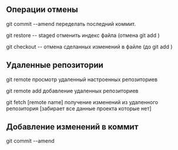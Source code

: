 ## Операции отмены

git commit --amend 		 	переделать последний коммит.

git restore -- staged <file> 		отменить индекс файла (отмена git add <file>)

git checkout -- <file> 			отмена сделанных изменений в файле (до git add <file>)

## Удаленные репозитории

git remote 				просмотр удаленный настроенных репозиториев

git remote add <shortname> <url> 	добавление удаленных репозиториев

git fetch [remote name]			получение изменений из удаленного репозитория [забирает все данные проекта которые нет]
  
  
## Добавление изменений в коммит

git commit --amend
